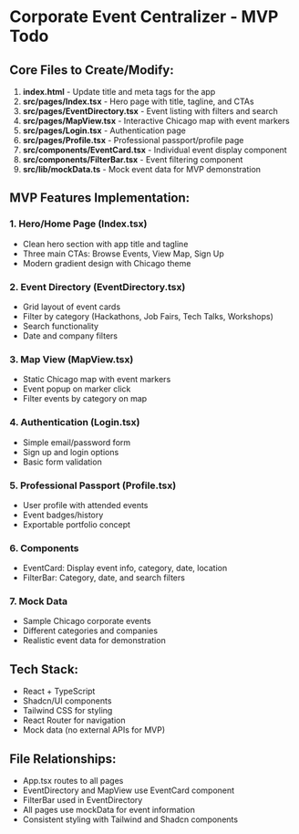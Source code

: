 # Corporate Event Centralizer - MVP Todo

## Core Files to Create/Modify:

1. **index.html** - Update title and meta tags for the app
2. **src/pages/Index.tsx** - Hero page with title, tagline, and CTAs
3. **src/pages/EventDirectory.tsx** - Event listing with filters and search
4. **src/pages/MapView.tsx** - Interactive Chicago map with event markers
5. **src/pages/Login.tsx** - Authentication page
6. **src/pages/Profile.tsx** - Professional passport/profile page
7. **src/components/EventCard.tsx** - Individual event display component
8. **src/components/FilterBar.tsx** - Event filtering component
9. **src/lib/mockData.ts** - Mock event data for MVP demonstration

## MVP Features Implementation:

### 1. Hero/Home Page (Index.tsx)
- Clean hero section with app title and tagline
- Three main CTAs: Browse Events, View Map, Sign Up
- Modern gradient design with Chicago theme

### 2. Event Directory (EventDirectory.tsx)
- Grid layout of event cards
- Filter by category (Hackathons, Job Fairs, Tech Talks, Workshops)
- Search functionality
- Date and company filters

### 3. Map View (MapView.tsx)
- Static Chicago map with event markers
- Event popup on marker click
- Filter events by category on map

### 4. Authentication (Login.tsx)
- Simple email/password form
- Sign up and login options
- Basic form validation

### 5. Professional Passport (Profile.tsx)
- User profile with attended events
- Event badges/history
- Exportable portfolio concept

### 6. Components
- EventCard: Display event info, category, date, location
- FilterBar: Category, date, and search filters

### 7. Mock Data
- Sample Chicago corporate events
- Different categories and companies
- Realistic event data for demonstration

## Tech Stack:
- React + TypeScript
- Shadcn/UI components
- Tailwind CSS for styling
- React Router for navigation
- Mock data (no external APIs for MVP)

## File Relationships:
- App.tsx routes to all pages
- EventDirectory and MapView use EventCard component
- FilterBar used in EventDirectory
- All pages use mockData for event information
- Consistent styling with Tailwind and Shadcn components